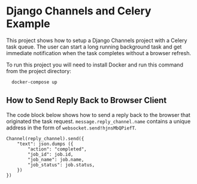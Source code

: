 # Django Channels and Celery Example

This project shows how to setup a Django Channels project with a Celery task queue. The user can start a long running background task and get immediate notification when the task completes without a browser refresh.

To run this project you will need to install Docker and run this command from the project directory:

```
  docker-compose up
```

## How to Send Reply Back to Browser Client
The code block below shows how to send a reply back to the browser that originated the task request. `message.reply_channel.name` contains a unique address in the form of `websocket.send!hjnsMbQPiefT`.
```
Channel(reply_channel).send({
    "text": json.dumps ({
        "action": "completed",
        "job_id": job.id,
        "job_name": job.name,
        "job_status": job.status,
    })
})
```
